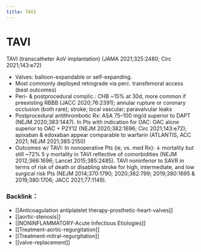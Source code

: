 ```yaml
---
title: TAVI
---
```

# TAVI

TAVI (transcatheter AoV implantation) (JAMA 2021;325:2480; Circ 2021;143:e72)
* Valves: balloon-expandable or self-expanding.
* Most commonly deployed retrograde via perc. transfemoral access (best outcomes)
* Peri- & postprocedural complic.: CHB ~15% at 30d, more common if preexisting RBBB (JACC 2020;76:2391); annular rupture or coronary occlusion (both rare); stroke; local vascular; paravalvular leaks
* Postprocedural antithrombotic Rx: ASA 75–100 mg/d superior to DAPT (NEJM 2020;383:1447). In Pts with indication for OAC: OAC alone superior to OAC + P2Y12 (NEJM 2020;382:1696; Circ 2021;143:e72); apixaban & edoxaban appear comparable to warfarin (ATLANTIS, ACC 2021; NEJM 2021;385:2150)
* Outcomes w/ TAVI: In nonoperative Pts (ie, vs. med Rx): ↓ mortality but still ~72% 5 y mortality in TAVI reflective of comorbidities (NEJM 2012;366:1696; Lancet 2015;385:2485).
TAVI noninferior to SAVR in terms of risk of death or disabling stroke for high,
intermediate, and low surgical risk Pts (NEJM 2014;370:1790; 2020;382:799; 2019;380:1695 &
2019;380:1706; JACC 2021;77:1149).

### Backlink：

- [[Anticoagulation  antiplatelet therapy-prosthetic-heart-valves]]
- [[aortic-stenosis]]
- [[NONINFLAMMATORY-Acute Infectious Etiologies]]
- [[Treatment-aortic-regurgitation]]
- [[Treatment-mitral-regurgitation]]
- [[valve-replacement]]
